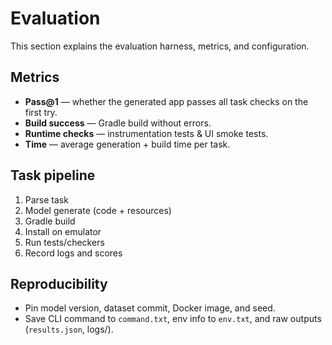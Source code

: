# Evaluation

This section explains the evaluation harness, metrics, and configuration.

## Metrics
- **Pass@1** — whether the generated app passes all task checks on the first try.
- **Build success** — Gradle build without errors.
- **Runtime checks** — instrumentation tests & UI smoke tests.
- **Time** — average generation + build time per task.

## Task pipeline
1. Parse task
2. Model generate (code + resources)
3. Gradle build
4. Install on emulator
5. Run tests/checkers
6. Record logs and scores

## Reproducibility
- Pin model version, dataset commit, Docker image, and seed.
- Save CLI command to `command.txt`, env info to `env.txt`, and raw outputs (`results.json`, logs/).
